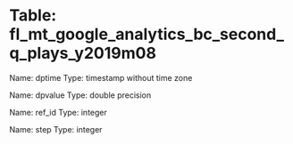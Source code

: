 Table: fl_mt_google_analytics_bc_second_q_plays_y2019m08
========================================================

Name: dptime
Type: timestamp without time zone

Name: dpvalue
Type: double precision

Name: ref_id
Type: integer

Name: step
Type: integer

